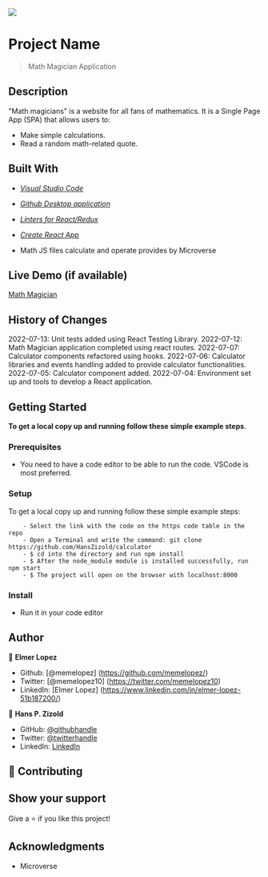 ![](https://img.shields.io/badge/Microverse-blueviolet)

# Project Name

> Math Magician Application

## Description

"Math magicians" is a website for all fans of mathematics. It is a Single Page App (SPA) that allows users to:

- Make simple calculations.
- Read a random math-related quote.

## Built With

- *[Visual Studio Code](https://code.visualstudio.com/)*

- *[Github Desktop application](https://desktop.github.com/)*

- *[Linters for React/Redux](https://github.com/microverseinc/linters-config/tree/master/react-redux)*

- *[Create React App](https://github.com/facebook/create-react-app)*

- Math JS files calculate and operate provides by Microverse

## Live Demo (if available)

[Math Magician](https://hanszizold.github.io/calculator/)

## History of Changes

2022-07-13: Unit tests added using React Testing Library.
2022-07-12: Math Magician application completed using react routes.
2022-07-07: Calculator components refactored using hooks.
2022-07-06: Calculator libraries and events handling added to provide calculator functionalities.
2022-07-05: Calculator component added.
2022-07-04: Environment set up and tools to develop a React application.

## Getting Started

**To get a local copy up and running follow these simple example steps**.

### Prerequisites

- You need to have a code editor to be able to run the code. VSCode is most preferred.

### Setup
To get a local copy up and running follow these simple example steps:

```
    - Select the link with the code on the https code table in the repo
    - Open a Terminal and write the command: git clone https://github.com/HansZizold/calculator
    - $ cd into the directory and run npm install
    - $ After the node_module module is installed successfully, run npm start
    - $ The project will open on the browser with localhost:8000
```

### Install

- Run it in your code editor

## Author

👤 **Elmer Lopez**

- Github: [@memelopez] (https://github.com/memelopez/) 
- Twitter: [@memelopez10] (https://twitter.com/memelopez10) 
- LinkedIn: [Elmer Lopez] (https://www.linkedin.com/in/elmer-lopez-51b187200/)

👤 **Hans P. Zizold**

- GitHub: [@githubhandle](https://github.com/HansZizold)
- Twitter: [@twitterhandle](https://twitter.com/hanzio27)
- LinkedIn: [LinkedIn](https://www.linkedin.com/in/hans-paul-zizold-37129037/)

## 🤝 Contributing

## Show your support

Give a ⭐️ if you like this project!

## Acknowledgments

- Microverse
